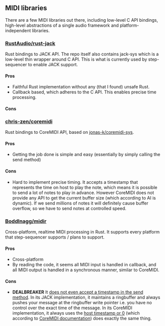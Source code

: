 ## MIDI libraries

There are a few MIDI libraries out there, including low-level C API bindings, high-level abstractions of a single audio framework and platform-independent libraries.

### [RustAudio/rust-jack](https://github.com/RustAudio/rust-jack)

Rust bindings to JACK API. The repo itself also contains jack-sys which is a low-level thin wrapper around C API. This is what is currently used by step-sequencer to enable JACK support.

#### Pros

* Faithful Rust implementation without any (that I found) unsafe Rust.
* Callback based, which adheres to the C API. This enables precise time processing.

#### Cons

### [chris-zen/coremidi](https://github.com/chris-zen/coremidi)

Rust bindings to CoreMIDI API, based on [jonas-k/coremidi-sys](https://github.com/jonas-k/coremidi-sys).

#### Pros

* Getting the job done is simple and easy (essentially by simply calling the send method)

#### Cons

* Hard to implement precise timing. It accepts a timestamp that represents the time on host to play the note, which means it is possible to send a lot of notes to play in advance.
  However CoreMIDI does not provide any API to get the current buffer size (which according to AI is dynamic). If we send millions of notes it will definitely cause buffer overflow, so we
  have to send notes at controlled speed.


### [Boddlnagg/midir](https://github.com/Boddlnagg/midir)

Cross-platform, realtime MIDI processing in Rust. It supports every platform that step-sequencer supports / plans to support.

#### Pros

* Cross-platform
* By reading the code, it seems all MIDI input is handled in callback, and all MIDI output is handled in a synchronous manner, similar to CoreMIDI.

#### Cons

* **DEALBREAKER** It [does not even accept a timestamp in the send method](https://github.com/Boddlnagg/midir/blob/master/src/backend/jack/mod.rs#L405). In its JACK implementation, it maintains a ringbuffer and always pushes your message at the ringbuffer write pointer i.e. you have no control over the exact time of the message. In its CoreMIDI implementation, it always uses
the [host timestamp or 0](https://github.com/Boddlnagg/midir/blob/master/src/backend/coremidi/mod.rs#L407-L411) (which according to [CoreMIDI documentation](https://developer.apple.com/documentation/coremidi/midipacket/1495113-timestamp)) does exactly the same thing.
